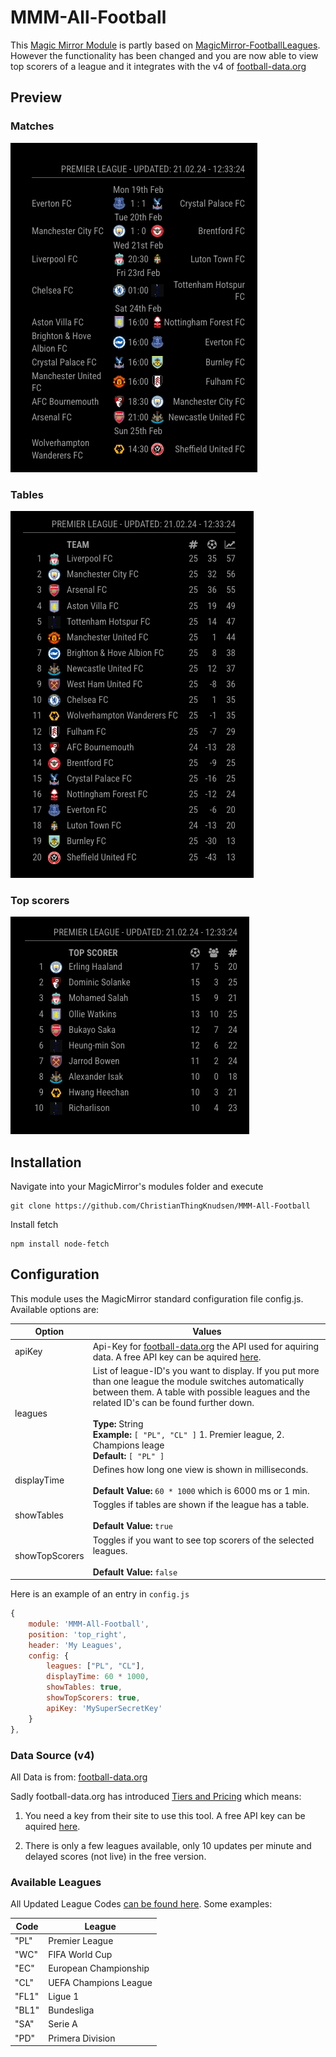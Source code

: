 # MMM-All-Football
This [Magic Mirror Module](https://github.com/MichMich/MagicMirror) is partly based on [MagicMirror-FootballLeagues](https://github.com/master117/MagicMirror-FootballLeagues). However the functionality has been changed and you are now able to view top scorers of a league and it integrates with the v4 of [football-data.org](https://api.football-data.org/index)

## Preview

### Matches

![alt text](matches.png "Matches")

### Tables 
![alt text](table.png "Tables")

### Top scorers
![alt text](top-scorers.png "Top scorers")



## Installation

Navigate into your MagicMirror's modules folder and execute 
```git
git clone https://github.com/ChristianThingKnudsen/MMM-All-Football
```

Install fetch
```nodejs
npm install node-fetch
```


## Configuration
This module uses the MagicMirror standard configuration file config.js. Available options are:

| Option | Values |
| - | - |
| apiKey | Api-Key for [football-data.org](https://api.football-data.org/index) the API used for aquiring data. A free API key can be aquired [here](https://api.football-data.org/client/register). |
| leagues | List of league-ID's you want to display. If you put more than one league the module switches automatically between them. A table with possible leagues and the related ID's can be found further down. <br><br> <b>Type:</b> String <br> <b> Example: </b> `[ "PL", "CL" ]` 1. Premier league, 2. Champions leage <br> <b> Default: </b> `[ "PL" ]` |
| displayTime | Defines how long one view is shown in milliseconds. <br><br><b> Default Value: </b> `60 * 1000` which is 6000 ms or 1 min. |
| showTables | Toggles if tables are shown if the league has a table. <br><br><b> Default Value: </b> `true` |
| showTopScorers | Toggles if you want to see top scorers of the selected leagues. <br><br><b> Default Value: </b> `false` |

Here is an example of an entry in `config.js`

```javascript
{
	module: 'MMM-All-Football',
	position: 'top_right',
	header: 'My Leagues',
	config: {
		leagues: ["PL", "CL"],
		displayTime: 60 * 1000,
		showTables: true,
		showTopScorers: true,
		apiKey: 'MySuperSecretKey'
	}
},
```

### Data Source (v4)
All Data is from: [football-data.org](https://www.football-data.org/)

Sadly football-data.org has introduced [Tiers and Pricing](https://www.football-data.org/pricing)
which means:

1. You need a key from their site to use this tool. A free API key can be aquired [here](https://api.football-data.org/client/register).

2. There is only a few leagues available, only 10 updates per minute and delayed scores (not live) in the free version.

### Available  Leagues
All Updated League Codes [can be found here](http://api.football-data.org/v4/competitions/). Some examples: 

| Code | League |
| - | - |
| "PL" | Premier League |
| "WC" | FIFA World Cup |
| "EC" | European Championship |
| "CL" | UEFA Champions League |
| "FL1" | Ligue 1 |
| "BL1" | Bundesliga |
| "SA" | Serie A |
| "PD" | Primera Division |



